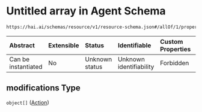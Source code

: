 # Untitled array in Agent Schema

```txt
https://hai.ai/schemas/resource/v1/resource-schema.json#/allOf/1/properties/modifications
```



| Abstract            | Extensible | Status         | Identifiable            | Custom Properties | Additional Properties | Access Restrictions | Defined In                                                                                      |
| :------------------ | :--------- | :------------- | :---------------------- | :---------------- | :-------------------- | :------------------ | :---------------------------------------------------------------------------------------------- |
| Can be instantiated | No         | Unknown status | Unknown identifiability | Forbidden         | Allowed               | none                | [resource.schema.json\*](../../schemas/resource/v1/resource.schema.json "open original schema") |

## modifications Type

`object[]` ([Action](action.md))
